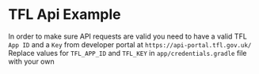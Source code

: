 # TFL Api Example

In order to make sure API requests are valid you need to have a valid TFL `App ID` and a `Key` from developer portal at `https://api-portal.tfl.gov.uk/`
Replace values for `TFL_APP_ID` and `TFL_KEY` in `app/credentials.gradle` file with your own